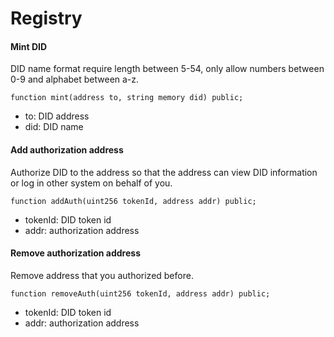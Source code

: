 # Registry

#### Mint DID

DID name format require length between 5-54, only allow numbers between 0-9 and alphabet between a-z.

```solidity
function mint(address to, string memory did) public;
```

* to: DID address
* did: DID name

#### Add authorization address

Authorize DID to the address so that the address can view DID information or log in other system on behalf of you.

```solidity
function addAuth(uint256 tokenId, address addr) public;
```

* tokenId: DID token id
* addr: authorization address

#### Remove authorization address

Remove address that you authorized before.

```solidity
function removeAuth(uint256 tokenId, address addr) public;
```

* tokenId: DID token id
* addr: authorization address
